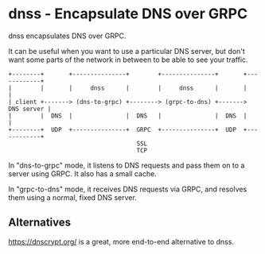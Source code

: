 
# dnss - Encapsulate DNS over GRPC

dnss encapsulates DNS over GRPC.

It can be useful when you want to use a particular DNS server, but don't want
some parts of the network in between to be able to see your traffic.


```
+--------+       +---------------+        +---------------+       +------------+
|        |       |     dnss      |        |     dnss      |       |            |
| client +-------> (dns-to-grpc) +--------> (grpc-to-dns) +-------> DNS server |
|        |  DNS  |               |  DNS   |               |  DNS  |            |
+--------+  UDP  +---------------+  GRPC  +---------------+  UDP  +------------+
                                    SSL
                                    TCP
```

In "dns-to-grpc" mode, it listens to DNS requests and pass them on to a server
using GRPC. It also has a small cache.

In "grpc-to-dns" mode, it receives DNS requests via GRPC, and resolves them
using a normal, fixed DNS server.


## Alternatives

https://dnscrypt.org/ is a great, more end-to-end alternative to dnss.


